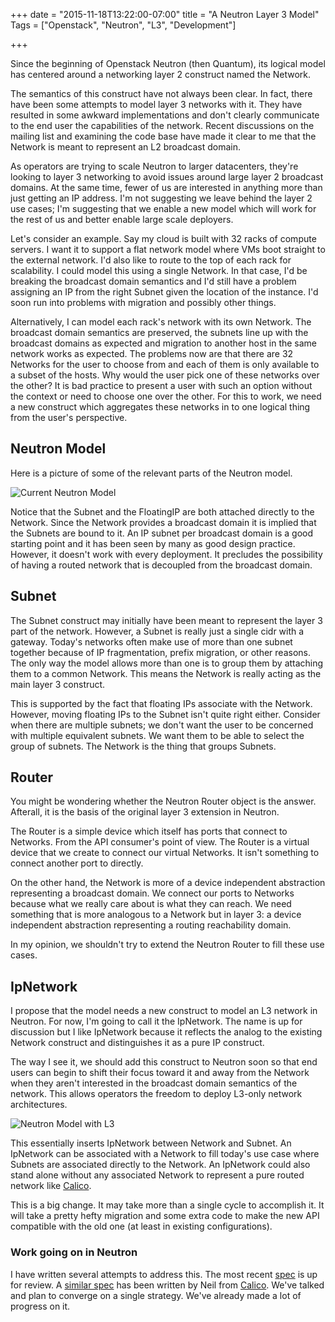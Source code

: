 +++
date = "2015-11-18T13:22:00-07:00"
title = "A Neutron Layer 3 Model"
Tags = ["Openstack", "Neutron", "L3", "Development"]

+++

Since the beginning of Openstack Neutron (then Quantum), its logical
model has centered around a networking layer 2 construct named the
Network.

The semantics of this construct have not always been clear.  In fact,
there have been some attempts to model layer 3 networks with it.  They
have resulted in some awkward implementations and don't clearly
communicate to the end user the capabilities of the network.  Recent
discussions on the mailing list and examining the code base have made it
clear to me that the Network is meant to represent an L2 broadcast
domain.

As operators are trying to scale Neutron to larger datacenters, they're
looking to layer 3 networking to avoid issues around large layer 2
broadcast domains.  At the same time, fewer of us are interested in
anything more than just getting an IP address.  I'm not suggesting we
leave behind the layer 2 use cases; I'm suggesting that we enable a new
model which will work for the rest of us and better enable large scale
deployers.

Let's consider an example.  Say my cloud is built with 32 racks of
compute servers.  I want it to support a flat network model where VMs
boot straight to the external network.  I'd also like to route to the
top of each rack for scalability.  I could model this using a single
Network.  In that case, I'd be breaking the broadcast domain semantics
and I'd still have a problem assigning an IP from the right Subnet given
the location of the instance.  I'd soon run into problems with migration
and possibly other things.

Alternatively, I can model each rack's network with its own Network.
The broadcast domain semantics are preserved, the subnets line up with
the broadcast domains as expected and migration to another host in the
same network works as expected.  The problems now are that there are 32
Networks for the user to choose from and each of them is only available
to a subset of the hosts.  Why would the user pick one of these networks
over the other?  It is bad practice to present a user with such an
option without the context or need to choose one over the other.  For
this to work, we need a new construct which aggregates these networks in
to one logical thing from the user's perspective.

## Neutron Model

Here is a picture of some of the relevant parts of the Neutron model.

![Current Neutron Model](/images/NeutronL2Model.svg)

Notice that the Subnet and the FloatingIP are both attached directly to
the Network.  Since the Network provides a broadcast domain it is
implied that the Subnets are bound to it.  An IP subnet per broadcast
domain is a good starting point and it has been seen by many as good
design practice.  However, it doesn't work with every deployment.  It
precludes the possibility of having a routed network that is decoupled
from the broadcast domain.

## Subnet

The Subnet construct may initially have been meant to represent the
layer 3 part of the network.  However, a Subnet is really just a single
cidr with a gateway.  Today's networks often make use of more than one
subnet together because of IP fragmentation, prefix migration, or other
reasons.  The only way the model allows more than one is to group them
by attaching them to a common Network.  This means the Network is really
acting as the main layer 3 construct.

This is supported by the fact that floating IPs associate with the
Network.  However, moving floating IPs to the Subnet isn't quite right
either.  Consider when there are multiple subnets; we don't want the
user to be concerned with multiple equivalent subnets.  We want them to
be able to select the group of subnets.  The Network is the thing that
groups Subnets.

## Router

You might be wondering whether the Neutron Router object is the answer.
Afterall, it is the basis of the original layer 3 extension in Neutron.

The Router is a simple device which itself has ports that connect to
Networks.  From the API consumer's point of view.  The Router is a
virtual device that we create to connect our virtual Networks.  It isn't
something to connect another port to directly.

On the other hand, the Network is more of a device independent
abstraction representing a broadcast domain.  We connect our ports to
Networks because what we really care about is what they can reach.  We
need something that is more analogous to a Network but in layer 3:  a
device independent abstraction representing a routing reachability
domain.

In my opinion, we shouldn't try to extend the Neutron Router to fill
these use cases.

## IpNetwork

I propose that the model needs a new construct to model an L3 network in
Neutron.  For now, I'm going to call it the IpNetwork.  The name is up
for discussion but I like IpNetwork because it reflects the analog to
the existing Network construct and distinguishes it as a pure IP
construct.

The way I see it, we should add this construct to Neutron soon so that
end users can begin to shift their focus toward it and away from the
Network when they aren't interested in the broadcast domain semantics of
the network.  This allows operators the freedom to deploy L3-only
network architectures.

![Neutron Model with L3](/images/NeutronL3Model.svg)

This essentially inserts IpNetwork between Network and Subnet.  An
IpNetwork can be associated with a Network to fill today's use case
where Subnets are associated directly to the Network.  An IpNetwork
could also stand alone without any associated Network to represent a
pure routed network like [Calico].

[Calico]: http://www.projectcalico.org/

This is a big change.  It may take more than a single cycle to
accomplish it.  It will take a pretty hefty migration and some extra
code to make the new API compatible with the old one (at least in
existing configurations).

### Work going on in Neutron

I have written several attempts to address this.  The most recent [spec]
is up for review.  A [similar spec] has been written by Neil from
[Calico].  We've talked and plan to converge on a single strategy.
We've already made a lot of progress on it.

[spec]: https://review.openstack.org/#/c/225384/
[similar spec]: https://review.openstack.org/#/c/238895/

<!-- vim:set tw=72 ft=markdown: -->
